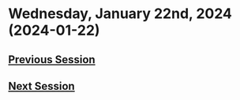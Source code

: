 # Wednesday, January 22nd, 2024 (2024-01-22)

## [Previous Session](./2024-XX-XX.md)

## [Next Session](./2024-XX-XX.md)
